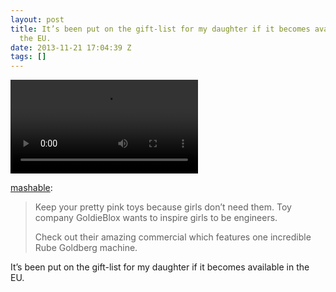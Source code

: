 ```yaml
---
layout: post
title: It’s been put on the gift-list for my daughter if it becomes available in
  the EU.
date: 2013-11-21 17:04:39 Z
tags: []
---
```

<video autoplay="autoplay" controls="controls"><source src="https://www.youtube.com/watch?v=UFpe3Up9T\_g"></video>

[mashable](http://mashable.tumblr.com/post/67512826752/keep-your-pretty-pink-toys-because-girls-dont):

> Keep your pretty pink toys because girls don’t need them. Toy company GoldieBlox wants to inspire girls to be engineers.
> 
> Check out their amazing commercial which features one incredible Rube Goldberg machine.

It’s been put on the gift-list for my daughter if it becomes available in the EU.
